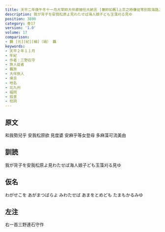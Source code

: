 ```yaml
---
title: 天平二年庚午冬十一月大宰帥大伴卿被任大納言 [兼帥如舊]上京之時傔従等別取海路入京 於是悲傷羇旅各陳所心作歌十首
description: 我が背子を安我松原よ見わたせば海人娘子ども玉藻刈る見ゆ
position: 3890
category: 巻17
version: '1.0'
volume: 17
comparison:
- 羇 [元][紀][細]（塙） 羈
keywords:
- 天平２年１１月
- 年紀
- 作者：三野石守
- 旅人従者
- 羈旅
- 大伴旅人
- 帰京
- 地名
- 北九州
- 福岡
- 叙景
- 枕詞
---
```


## 原文

和我勢兒乎 安我松原欲 見度婆 安麻乎等女登母 多麻藻可流美由

## 訓読

我が背子を安我松原よ見わたせば海人娘子ども玉藻刈る見ゆ

## 仮名

わがせこを あがまつばらよ みわたせば あまをとめども たまもかるみゆ

## 左注

右一首三野連石守作

